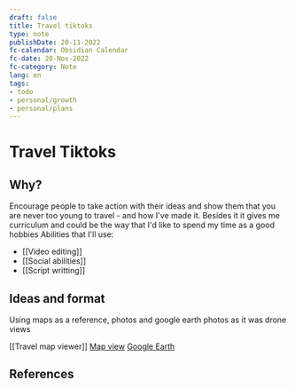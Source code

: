 ```yaml
---
draft: false
title: Travel tiktoks
type: note
publishDate: 20-11-2022
fc-calendar: Obsidian Calendar
fc-date: 20-Nov-2022
fc-category: Note
lang: en
tags:
- todo
- personal/growth
- personal/plans
---
```


# Travel Tiktoks


## Why?
Encourage people to take action with their ideas and show them that you are never too young to travel - and how I've made it. Besides it it gives me curriculum and could be the way that I'd like to spend my time as a good hobbies
Abilities that I'll use:
- [[Video editing]]
- [[Social abilities]]
- [[Script writting]]

## Ideas and format
Using maps as a reference, photos and google earth photos as it was drone views

[[Travel map viewer]]
[Map view](https://www.youtube.com/watch?v=HwkvuhQFv04)
[Google Earth](https://www.google.com/earth/studio/)


## References
